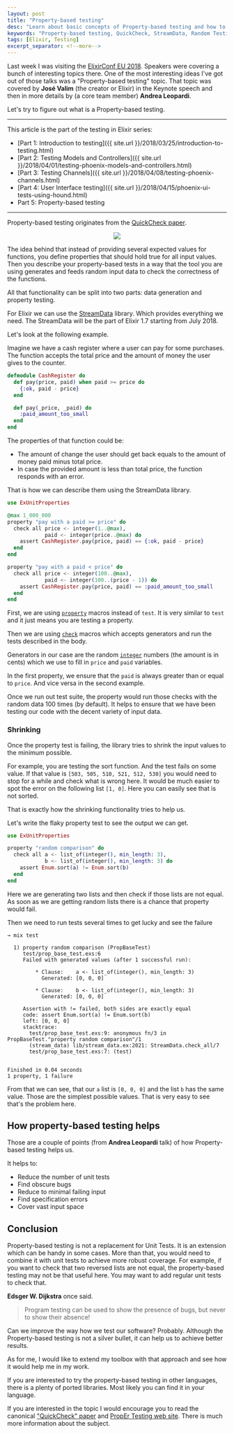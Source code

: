 ```yaml
---
layout: post
title: "Property-based testing"
desc: "Learn about basic concepts of Property-based testing and how to use it in Elixir."
keywords: "Property-based testing, QuickCheck, StreamData, Random Testing, Automated Testing"
tags: [Elixir, Testing]
excerpt_separator: <!--more-->
---
```


Last week I was visiting the [ElixirConf EU 2018](https://www.elixirconf.eu/).
Speakers were covering a bunch of interesting topics there.
One of the most interesting ideas I've got out of those talks was a "Property-based testing" topic.
That topic was covered by **José Valim** (the creator or Elixir) in the Keynote speech and then in more details by (a core team member) **Andrea Leopardi**.

Let's try to figure out what is a Property-based testing.

<!--more-->

<hr />
This article is the part of the testing in Elixir series:

* [Part 1: Introduction to testing]({{ site.url }}/2018/03/25/introduction-to-testing.html)
* [Part 2: Testing Models and Controllers]({{ site.url }}/2018/04/01/testing-phoenix-models-and-controllers.html)
* [Part 3: Testing Channels]({{ site.url }}/2018/04/08/testing-phoenix-channels.html)
* [Part 4: User Interface testing]({{ site.url }}/2018/04/15/phoenix-ui-tests-using-hound.html)
* Part 5: Property-based testing
<hr />



Property-based testing originates from the [QuickCheck paper](https://www.cs.tufts.edu/~nr/cs257/archive/john-hughes/quick.pdf).

<p align="center">
  <img src="{{ site.url }}/img/posts/pbt/quickcheck-paper.png" />
</p>




The idea behind that instead of providing several expected values for functions, you define properties that should hold true for all input values.
Then you describe your property-based tests in a way that the tool you are using generates and feeds random input data to check the correctness of the functions.

All that functionality can be split into two parts: data generation and property testing.

For Elixir we can use the [StreamData](https://github.com/whatyouhide/stream_data) library. Which provides everything we need.
The StreamData will be the part of Elixir 1.7 starting from July 2018.

Let's look at the following example.

Imagine we have a cash register where a user can pay for some purchases.
The function accepts the total price and the amount of money the user gives to the counter.


```elixir
defmodule CashRegister do
  def pay(price, paid) when paid >= price do
    {:ok, paid - price}
  end

  def pay(_price, _paid) do
    :paid_amount_too_small
  end
end
```

The properties of that function could be:

* The amount of change the user should get back equals to the amount of money paid minus total price.
* In case the provided amount is less than total price, the function responds with an error.

That is how we can describe them using the StreamData library.

```elixir
use ExUnitProperties

@max 1_000_000
property "pay with a paid >= price" do
  check all price <- integer(1..@max),
            paid <- integer(price..@max) do
    assert CashRegister.pay(price, paid) == {:ok, paid - price}
  end
end

property "pay with a paid < price" do
  check all price <- integer(100..@max),
            paid <- integer(100..(price - 1)) do
    assert CashRegister.pay(price, paid) == :paid_amount_too_small
  end
end
```

First, we are using [`property`](https://hexdocs.pm/stream_data/ExUnitProperties.html#property/3) macros instead of `test`. It is very similar to `test` and it just means you are testing a property.

Then we are using [`check`](https://hexdocs.pm/stream_data/ExUnitProperties.html#check/1) macros which accepts generators and run the tests described in the body.

Generators in our case are the random [`integer`](https://hexdocs.pm/stream_data/StreamData.html#integer/1) numbers (the amount is in cents) which we use to fill in `price` and `paid` variables.

In the first property, we ensure that the `paid` is always greater than or equal to `price`. And vice versa in the second example.

Once we run out test suite, the property would run those checks with the random data 100 times (by default). It helps to ensure that we have been testing our code with the decent variety of input data.

### Shrinking

Once the property test is failing, the library tries to shrink the input values to the minimum possible.

For example, you are testing the sort function. And the test fails on some value.
If that value is `[503, 505, 510, 521, 512, 530]` you would need to stop for a while and check what is wrong here.
It would be much easier to spot the error on the following list `[1, 0]`. Here you can easily see that is not sorted.

That is exactly how the shrinking functionality tries to help us.

Let's write the flaky property test to see the output we can get.

```elixir
use ExUnitProperties

property "random comparison" do
  check all a <- list_of(integer(), min_length: 3),
            b <- list_of(integer(), min_length: 3) do
    assert Enum.sort(a) != Enum.sort(b)
  end
end
```

Here we are generating two lists and then check if those lists are not equal.
As soon as we are getting random lists there is a chance that property would fail.

Then we need to run tests several times to get lucky and see the failure

```
→ mix test

  1) property random comparison (PropBaseTest)
     test/prop_base_test.exs:6
     Failed with generated values (after 1 successful run):

         * Clause:    a <- list_of(integer(), min_length: 3)
           Generated: [0, 0, 0]

         * Clause:    b <- list_of(integer(), min_length: 3)
           Generated: [0, 0, 0]

     Assertion with != failed, both sides are exactly equal
     code: assert Enum.sort(a) != Enum.sort(b)
     left: [0, 0, 0]
     stacktrace:
       test/prop_base_test.exs:9: anonymous fn/3 in PropBaseTest."property random comparison"/1
       (stream_data) lib/stream_data.ex:2021: StreamData.check_all/7
       test/prop_base_test.exs:7: (test)


Finished in 0.04 seconds
1 property, 1 failure
```

From that we can see, that our `a` list is `[0, 0, 0]` and the list `b` has the same value. Those are the simplest possible values. That is very easy to see that's the problem here.


## How property-based testing helps

Those are a couple of points (from **Andrea Leopardi** talk) of how Property-based testing helps us.

It helps to:

* Reduce the number of unit tests
* Find obscure bugs
* Reduce to minimal failing input
* Find specification errors
* Cover vast input space


## Conclusion

Property-based testing is not a replacement for Unit Tests. It is an extension which can be handy in some cases.
More than that, you would need to combine it with unit tests to achieve more robust coverage.
For example, if you want to check that two reversed lists are not equal, the property-based testing may not be that useful here.
You may want to add regular unit tests to check that.


**Edsger W. Dijkstra** once said.

> Program testing can be used to show the presence of bugs, but never to show their absence!

Can we improve the way how we test our software? Probably.
Although the Property-based testing is not a silver bullet, it can help us to achieve better results.

As for me, I would like to extend my toolbox with that approach and see how it would help me in my work.

If you are interested to try the property-based testing in other languages, there is a plenty of ported libraries. Most likely you can find it in your language.

If you are interested in the topic I would encourage you to read the canonical ["QuickCheck" paper](https://www.cs.tufts.edu/~nr/cs257/archive/john-hughes/quick.pdf) and [PropEr Testing web site](http://propertesting.com/). There is much more information about the subject.
